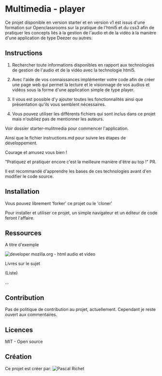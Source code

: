 # Multimedia - player

Ce projet disponible en version starter et en version v1 est issus d'une formation sur Openclassrooms sur la pratique de l'html5 et du css3 afin de pratiquer les concepts liés à la gestion de l'audio et de la vidéo à la manière d'une application de type Deezer ou autres. 

## Instructions

1. Rechercher toute informations disponibles en rapport aux technologies de gestion de l'audio et de la vidéo avec la technologie html5.

2. Avec l'aide de vos connaissances implémenter votre code afin de créer une page web qui permet la lecture et le visionnage de vos audios et vidéos sous la forme d'une application simple de type player.

3. Il vous est possible d'y ajouter toutes les fonctionnalités ainsi que présentation qu'ils vous semblent nécessaires.

4. Vous pouvez utiliser les différents fichiers qui sont inclus dans ce projet mais n'oubliez pas de mentionner les auteurs.

Voir dossier starter-mulitmedia pour commencer l'application.

Ainsi que le fichier instructions.md pour suivre les étapes de développement.

Courage et amusez vous bien !

"Pratiquez et pratiquer encore c'est la meilleure manière d'être au top !"
PR.

Il est recommandé d'apprendre les bases de ces technologies avant d'en modifier le code source.

## Installation

Vous pouvez librement ‘forker' ce projet ou le 'cloner'

Pour installer et utiliser ce projet, un simple navigateur et un éditeur de code feront l'affaire.

## Ressources 

A titre d'exemple

![developer mozilla.org - html audio et video](https://developer.mozilla.org/fr/docs/Web/HTML/Utilisation_d%27audio_et_video_en_HTML5)

Livres sur le sujet

(Liste)

...

## Contribution

Pas de politique de contribution au projet, actuellement.
Cependant je reste ouvert aux commentaires.

## Licences

MIT - Open source

## Création

Ce projet est créer par: ![Pascal Richet](https://github.com/PascalR2014)

